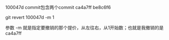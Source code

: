 100047d commit包含两个commit ca4a7ff be8c6f6

git revert 100047d -m 1

参数 -m 就是指定要撤销的那个提价，从左往右，从1开始数；也就是我撤销的是ca4a7ff
